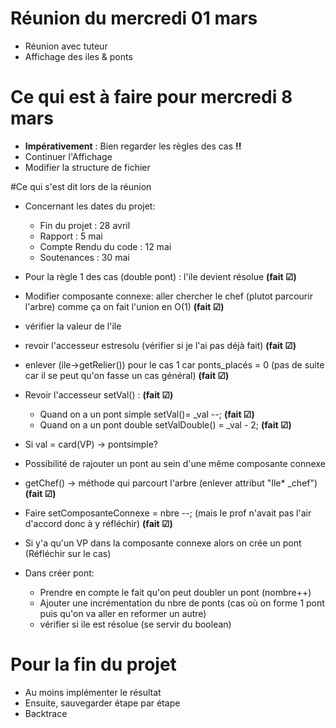 # Réunion du mercredi 01 mars
- Réunion avec tuteur
- Affichage des iles & ponts

# Ce qui est à faire pour mercredi 8 mars
- **Impérativement** : Bien regarder les règles des cas **!!**
- Continuer l'Affichage
- Modifier la structure de fichier

#Ce qui s'est dit lors de la réunion
- Concernant les dates du projet:
    - Fin du projet : 28 avril
    - Rapport : 5 mai
    - Compte Rendu du code : 12 mai
    - Soutenances : 30 mai

- Pour la règle 1 des cas (double pont) : l'ile devient résolue **(fait ☑)**
- Modifier composante connexe: aller chercher le chef (plutot parcourir l'arbre) comme ça on fait l'union en O(1) **(fait ☑)**
- vérifier la valeur de l'ile
- revoir l'accesseur estresolu (vérifier si je l'ai pas déjà fait) **(fait ☑)**
- enlever (ile->getRelier()) pour le cas 1 car ponts_placés = 0 (pas de suite car il se peut qu'on fasse un cas général) **(fait ☑)**
- Revoir l'accesseur setVal() : **(fait ☑)**
    - Quand on a un pont simple setVal()= \_val --; **(fait ☑)**
    - Quand on a un pont double setValDouble() = \_val - 2; **(fait ☑)**
- Si val = card(VP) -> pontsimple?
- Possibilité de rajouter un pont au sein d'une même composante connexe
- getChef() -> méthode qui parcourt l'arbre (enlever attribut "Ile* \_chef") **(fait ☑)**
- Faire setComposanteConnexe = nbre --; (mais le prof n'avait pas l'air d'accord donc à y réfléchir) **(fait ☑)**
- Si y'a qu'un VP dans la composante connexe alors on crée un pont (Réfléchir sur le cas)
- Dans créer pont:
    - Prendre en compte le fait qu'on peut doubler un pont (nombre++)
    - Ajouter une incrémentation du nbre de ponts (cas où on forme 1 pont puis qu'on va aller en reformer un autre)
    - vérifier si ile est résolue (se servir du boolean)

# Pour la fin du projet
- Au moins implémenter le résultat
- Ensuite, sauvegarder étape par étape
- Backtrace
